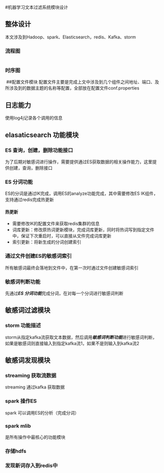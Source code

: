 #机器学习文本过滤系统模块设计

## 整体设计
本文涉及到Hadoop、spark、Elasticsearch，redis、Kafka、storm 
![]()
### 流程图
![]()
### 时序图
![]()
##配置文件模块
配置文件主要是完成上文中涉及到几个组件之间地址、端口、及所涉及到的数据主题的名称等配置，全部放在配置文件conf.properties
## 日志能力
使用log4j记录各个调用的信息
## elasaticsearch 功能模块
### ES 查询，创建，删除功能接口
为了后期对敏感词进行操作，需要提供通过ES获取数据的相关操作能力，这里提供创建，查询，删除接口
### ES 分词功能
ES的分词是通过IK完成，调用ES的analyze功能完成，其中需要修改ES IK组件，支持通过redis完成热更新
#### 热更新
* 需要修改IK的配置文件来获取redis集群的信息
* 词库更新：修改原热词更新模块，完成词库更新，同时将热词写到指定文件中，保证下次重启时，可以直接从文件完成词库更新
* 索引更新：将新生成的分词创建索引

### 通过文件创建ES的敏感词索引
所有敏感词最终会落地到文件中，在第一次时通过文件创建敏感词索引
### 敏感词判断功能
先通过***ES 分词功能***完成分词，在对每一个分词进行敏感词判断
## 敏感词过滤模块
### storm 功能描述
storm从指定kafka流获取文本数据，然后调用***敏感词判断功能***进行敏感词判断，如果是敏感词则直接输入到指定kafka流1，如果不是则输入到kafka流2

## 敏感词发现模块
### streaming 获取流数据
streaming 通过kafka 获取数据 
### spark 操作ES
spark 可以调用ES的分析（完成分词）
### spark mlib
是所有操作中最核心的功能模块
### 存储hdfs
### 发现新词存入到redis中





	





